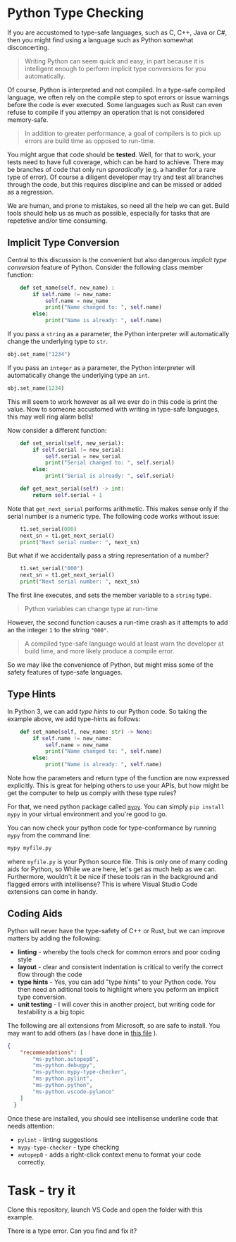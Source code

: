 # Python Type Checking

If you are accustomed to type-safe languages, such as C, C++, Java or C#, then you might find using a language such as Python somewhat disconcerting.

> Writing Python can seem quick and easy, in part because it is intelligent enough to perform implicit type conversions for you automatically.

Of course, Python is interpreted and not compiled. In a type-safe compiled language, we often rely on the compile step to spot errors or issue warnings before the code is ever executed. Some languages such as Rust can even refuse to compile if you attempy an operation that is not considered memory-safe.

> In addition to greater performance, a goal of compilers is to pick up errors are build time as opposed to run-time.

You might argue that code should be **tested**. Well, for that to work, your tests need to have full coverage, which can be hard to achieve. There may be branches of code that only run *sporadically* (e.g. a handler for a rare type of error). Of course a diligent developer may try and test all branches through the code, but this requires discipline and can be missed or added as a regression. 

We are human, and prone to mistakes, so need all the help we can get. Build tools should help us as much as possible, especially for tasks that are repetetive and/or time consuming.

## Implicit Type Conversion

Central to this discussion is the convenient but also dangerous *implicit type conversion* feature of Python. Consider the following class member function:

```Python
    def set_name(self, new_name) :
        if self.name != new_name:
            self.name = new_name
            print("Name changed to: ", self.name)
        else:
            print("Name is already: ", self.name)
```

If you pass a `string` as a parameter, the Python interpreter will automatically change the underlying type to `str`.

```Python
obj.set_name("1234")
```

If you pass an `integer` as a parameter, the Python interpreter will automatically change the underlying type an `int`.

```Python
obj.set_name(1234)
```

This will seem to work however as all we ever do in this code is print the value. Now to someone accustomed with writing in type-safe languages, this may well ring alarm bells!

Now consider a different function:

```python
    def set_serial(self, new_serial):
        if self.serial != new_serial:
            self.serial = new_serial
            print("Serial changed to: ", self.serial)
        else:
            print("Serial is already: ", self.serial)

    def get_next_serial(self) -> int:
        return self.serial + 1
```

Note that `get_next_serial` performs arithmetic. This makes sense only if the serial number is a numeric type. The following code works without issue:

```python
    t1.set_serial(000)
    next_sn = t1.get_next_serial()
    print("Next serial number: ", next_sn)
```

But what if we accidentally pass a string representation of a number?

```python
    t1.set_serial("000")
    next_sn = t1.get_next_serial()
    print("Next serial number: ", next_sn)
```

The first line executes, and sets the member variable to a `string` type.

> Python variables can change type at run-time

However, the second function causes a run-time crash as it attempts to add an the integer `1` to the string `"000"`.

> A compiled type-safe language would at least warn the developer at build time, and more likely produce a compile error.

So we may like the convenience of Python, but might miss some of the safety features of type-safe languages.

## Type Hints

In Python 3, we can add *type hints* to our Python code. So taking the example above, we add type-hints as follows:

```Python
    def set_name(self, new_name: str) -> None:
        if self.name != new_name:
            self.name = new_name
            print("Name changed to: ", self.name)
        else:
            print("Name is already: ", self.name)
```

Note how the parameters and return type of the function are now expressed explicitly. This is great for helping others to use your APIs, but how might be get the computer to help us comply with these type rules?

For that, we need python package called [`mypy`](https://www.mypy-lang.org/). You can simply `pip install mypy` in your virtual environment and you're good to go.

You can now check your python code for type-conformance by running `mypy` from the command line:

```bash
mypy myfile.py

```

where `myfile.py` is your Python source file. This is only one of many coding aids for Python, so While we are here, let's get as much help as we can. Furthermore, wouldn't it be nice if these tools ran in the background and flagged errors with intellisense? This is where Visual Studio Code extensions can come in handy.

## Coding Aids

Python will never have the type-safety of C++ or Rust, but we can improve matters by adding the following:

* **linting** - whereby the tools check for common errors and poor coding style
* **layout** - clear and consistent indentation is critical to verify the correct flow through the code
* **type hints** - Yes, you can add "type hints" to your Python code. You then need an aditional tools to highlight where you peform an implicit type conversion.
* **unit testing** - I will cover this in another project, but writing code for testability is a big topic


The following are all extensions from Microsoft, so are safe to install. You may want to add others (as I have done in [this file](./.vscode/extensions.json) ).

```JSON
{
    "recommendations": [
        "ms-python.autopep8",
        "ms-python.debugpy",
        "ms-python.mypy-type-checker",
        "ms-python.pylint",
        "ms-python.python",
        "ms-python.vscode-pylance"    
    ]
  }
```

Once these are installed, you should see intellisense underline code that needs attention:

* `pylint` - linting suggestions
* `mypy-type-checker` - type checking
* `autopep8` - adds a right-click context menu to format your code correctly.

# Task - try it

Clone this repository, launch VS Code and open the folder with this example.

There is a type error. Can you find and fix it?

